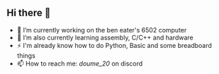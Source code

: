 ## Hi there 👋

- 🔭 I’m currently working on the ben eater's 6502 computer
- 🌱 I’m also currently learning assembly, C/C++ and hardware
- ⚡  I'm already know how to do Python, Basic and some breadboard things
- 📫 How to reach me: *doume_20* on discord

<!--
**Doume-20/Doume-20** is a ✨ _special_ ✨ repository because its `README.md` (this file) appears on your GitHub profile.

Here are some ideas to get you started:

- 🔭 I’m currently working on ...
- 🌱 I’m currently learning ...
- 👯 I’m looking to collaborate on ...
- 🤔 I’m looking for help with ...
- 💬 Ask me about ...
- 📫 How to reach me: ...
- 😄 Pronouns: ...
- ⚡ Fun fact: ...
-->
